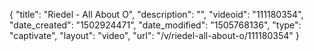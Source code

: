 {
    "title": "Riedel - All About O",
    "description": "",
    "videoid": "111180354",
    "date_created": "1502924471",
    "date_modified": "1505768136",
    "type": "captivate",
    "layout": "video",
    "url": "\/v\/riedel-all-about-o\/111180354"
}
